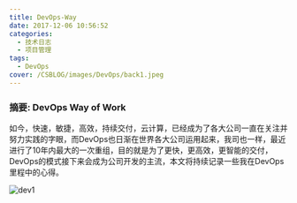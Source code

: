```yaml
---
title: DevOps-Way
date: 2017-12-06 10:56:52
categories:
  - 技术日志
  - 项目管理
tags:
  - DevOps
cover: /CSBLOG/images/DevOps/back1.jpeg
---
```

### 摘要: DevOps Way of Work
<!--more-->
如今，快速，敏捷，高效，持续交付，云计算，已经成为了各大公司一直在关注并努力实践的字眼，而DevOps也日渐在世界各大公司运用起来，我司也一样，最近进行了10年内最大的一次重组，目的就是为了更快，更高效，更智能的交付，DevOps的模式接下来会成为公司开发的主流，本文将持续记录一些我在DevOps里程中的心得。

![dev1](/CSBLOG/images/DevOps/Dev1.png)